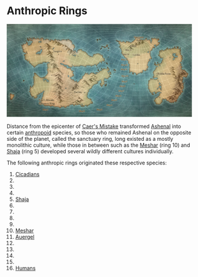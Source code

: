 # Anthropic Rings

![Anthropic Rings Map](abrecis.png)

Distance from the epicenter of [Caer's Mistake](../history/cataclysms/caers-mistake.md) transformed [Ashenal](../inhabitants/anthropoids/ashenal.md) into certain [anthropoid](../inhabitants/anthropoids/introduction.md) species, so those who remained Ashenal on the opposite side of the planet, called the sanctuary ring, long existed as a mostly monolithic culture, while those in between such as the [Meshar](../inhabitants/anthropoids/meshar.md) (ring 10) and [Shaja](../inhabitants/anthropoids/shaja.md) (ring 5) developed several wildly different cultures individually.

The following anthropic rings originated these respective species:

1. [Cicadians](../inhabitants/anthropoids/cicadians.md)
2.
3.
4.
5. [Shaja](../inhabitants/anthropoids/shaja.md)
6.
7.
8.
9.
10. [Meshar](../inhabitants/anthropoids/meshar.md)
11. [Auergel](../inhabitants/anthropoids/auergel.md)
12.
13.
14.
15.
16. [Humans](../inhabitants/anthropoids/humans.md)